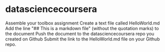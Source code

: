 # datasciencecoursera
Assemble your toolbox assignment 
    Create a text file called HelloWorld.md
    Add the line "## This is a markdown file" (without the quotation marks) to the document
    Push the document to the datasciencecoursera repo you created on Github
    Submit the link to the HelloWorld.md file on your Github repo.
